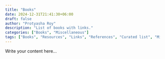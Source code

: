```yaml
---
title: "Books"
date: 2024-12-31T21:41:30+06:00
draft: false
author: "Protyasha Roy"
description: "List of books with links."
categories: ["Books", "Miscellaneous"]
tags: ["Books", "Resources", "Links", "References", "Curated list", "Miscellaneous"]
---
```


Write your content here...
